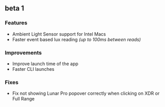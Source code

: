 ## beta 1

### Features

- Ambient Light Sensor support for Intel Macs
- Faster event based lux reading *(up to 100ms between reads)*

### Improvements

- Improve launch time of the app
- Faster CLI launches

### Fixes

- Fix not showing Lunar Pro popover correctly when clicking on XDR or Full Range
